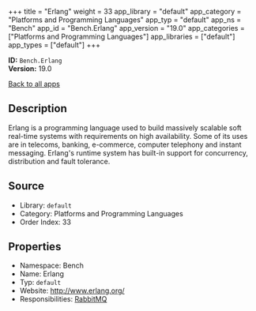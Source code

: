 ﻿+++
title = "Erlang"
weight = 33
app_library = "default"
app_category = "Platforms and Programming Languages"
app_typ = "default"
app_ns = "Bench"
app_id = "Bench.Erlang"
app_version = "19.0"
app_categories = ["Platforms and Programming Languages"]
app_libraries = ["default"]
app_types = ["default"]
+++

**ID:** `Bench.Erlang`  
**Version:** 19.0  
<!--more-->

[Back to all apps](/apps/)

## Description
Erlang is a programming language used to build massively scalable soft real-time systems with requirements on high availability. Some of its uses are in telecoms, banking, e-commerce, computer telephony and instant messaging. Erlang's runtime system has built-in support for concurrency, distribution and fault tolerance.

## Source

* Library: `default`
* Category: Platforms and Programming Languages
* Order Index: 33

## Properties

* Namespace: Bench
* Name: Erlang
* Typ: `default`
* Website: <http://www.erlang.org/>
* Responsibilities: [RabbitMQ](/app/Bench.RabbitMQ)


